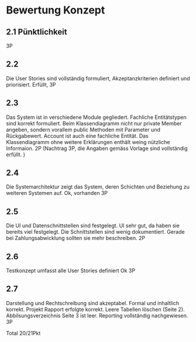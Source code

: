 # Bewertung Konzept

## 2.1 Pünktlichkeit
3P

## 2.2
Die User Stories sind vollständig formuliert, Akzeptanzkriterien definiert und priorisiert.
Erfüllt, 3P

## 2.3
Das System ist in verschiedene Module gegliedert. Fachliche Entitätstypen sind korrekt formuliert.
Beim Klassendiagramm nicht nur private Member angeben, sondern vorallem public Methoden mit Parameter und Rückgabewert.
Account ist auch eine fachliche Entität. Das Klassendiagramm ohne weitere Erklärungen enthält weing nützliche Informaion.
2P (Nachtrag 3P, die Angaben gemäss Vorlage sind vollständig erfüllt. )

## 2.4
Die Systemarchitektur zeigt das System, deren Schichten und Beziehung zu weiteren Systemen auf.
Ok, vorhanden
3P

## 2.5
Die UI und Datenschnittstellen sind festgelegt.
UI sehr gut, da haben sie bereits viel festgelegt. Die Schnittstellen sind wenig dokumentiert. Gerade bei Zahlungsabwicklung sollten sie mehr beschreiben.
2P

## 2.6
Testkonzept umfasst alle User Stories definiert
Ok
3P

## 2.7
Darstellung und Rechtschreibung sind akzeptabel. Formal und inhaltlich korrekt.
Projekt Rapport erfolgte korrekt.
Leere Tabellen löschen (Seite 2). Abbilsungsverzeichnis Seite 3 ist leer.
Reporting vollständig nachgewiesen.
3P

Total 20/21Pkt 
